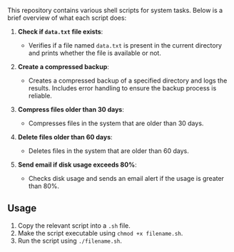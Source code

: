 This repository contains various shell scripts for system tasks. Below is a brief overview of what each script does:

1. **Check if `data.txt` file exists**: 
   - Verifies if a file named `data.txt` is present in the current directory and prints whether the file is available or not.

2. **Create a compressed backup**:
   - Creates a compressed backup of a specified directory and logs the results. Includes error handling to ensure the backup process is reliable.

3. **Compress files older than 30 days**:
   - Compresses files in the system that are older than 30 days.

4. **Delete files older than 60 days**:
   - Deletes files in the system that are older than 60 days.

5. **Send email if disk usage exceeds 80%**:
   - Checks disk usage and sends an email alert if the usage is greater than 80%.

## Usage

1. Copy the relevant script into a `.sh` file.
2. Make the script executable using `chmod +x filename.sh`.
3. Run the script using `./filename.sh`.
